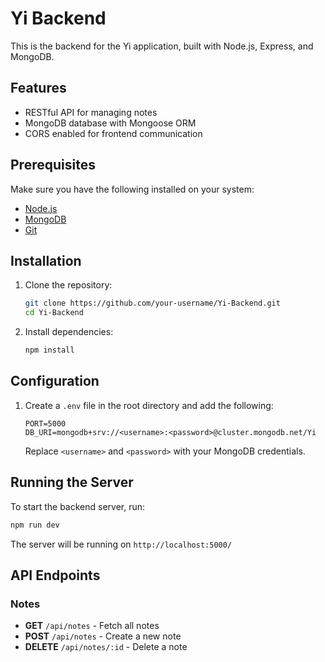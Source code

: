 # Yi Backend

This is the backend for the Yi application, built with Node.js, Express, and MongoDB.

## Features
- RESTful API for managing notes
- MongoDB database with Mongoose ORM
- CORS enabled for frontend communication

## Prerequisites
Make sure you have the following installed on your system:
- [Node.js](https://nodejs.org/)
- [MongoDB](https://www.mongodb.com/)
- [Git](https://git-scm.com/)

## Installation

1. Clone the repository:
   ```sh
   git clone https://github.com/your-username/Yi-Backend.git
   cd Yi-Backend
   ```
2. Install dependencies:
   ```sh
   npm install
   ```

## Configuration

1. Create a `.env` file in the root directory and add the following:
   ```env
   PORT=5000
   DB_URI=mongodb+srv://<username>:<password>@cluster.mongodb.net/Yi
   ```
   Replace `<username>` and `<password>` with your MongoDB credentials.

## Running the Server

To start the backend server, run:
```sh
npm run dev
```
The server will be running on `http://localhost:5000/`

## API Endpoints

### Notes
- **GET** `/api/notes` - Fetch all notes
- **POST** `/api/notes` - Create a new note
- **DELETE** `/api/notes/:id` - Delete a note
